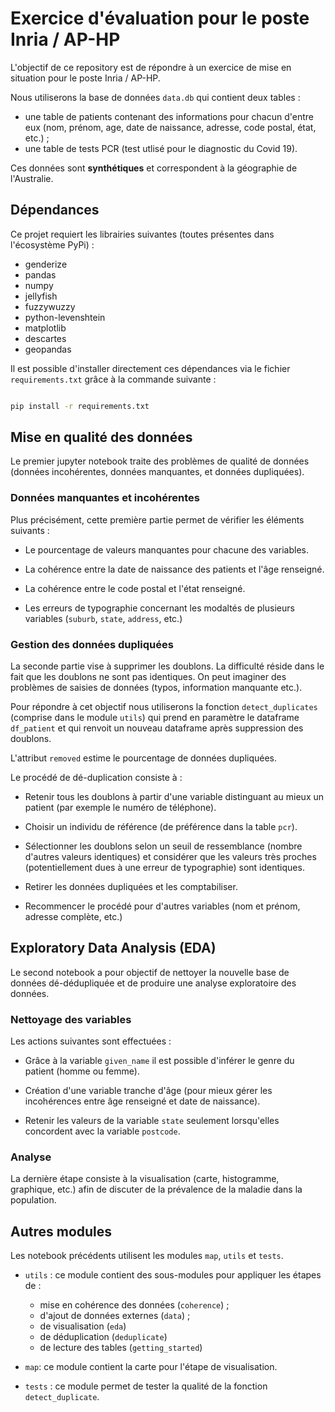# Exercice d'évaluation pour le poste Inria / AP-HP

L'objectif de ce repository est de répondre à un exercice de mise en situation pour le poste Inria / AP-HP.

Nous utiliserons la base de données `data.db` qui contient deux tables : 
- une table de patients contenant des informations pour chacun d'entre eux (nom, prénom, age, date de naissance, adresse, code postal, état, etc.) ;
- une table de tests PCR (test utlisé pour le diagnostic du Covid 19).

Ces données sont **synthétiques** et correspondent à la géographie de l'Australie.

## Dépendances

Ce projet requiert les librairies suivantes (toutes présentes dans l'écosystème PyPi) : 

- genderize
- pandas
- numpy
- jellyfish
- fuzzywuzzy
- python-levenshtein
- matplotlib
- descartes
- geopandas

Il est possible d'installer directement ces dépendances via le fichier `requirements.txt` grâce à la commande suivante :

```bash

pip install -r requirements.txt

```

## Mise en qualité des données 

Le premier jupyter notebook traite des problèmes
de qualité de données (données incohérentes, données manquantes, et données dupliquées).


### Données manquantes et incohérentes

Plus précisément, cette première partie permet de vérifier les éléments suivants :

- Le pourcentage de valeurs manquantes pour chacune des variables.

- La cohérence entre la date de naissance des patients et l'âge renseigné.

- La cohérence entre le code postal et l'état renseigné.

- Les erreurs de typographie concernant les modaltés de plusieurs variables (`suburb`, `state`, `address`, etc.)


### Gestion des données dupliquées

La seconde partie vise à supprimer les doublons. La difficulté réside dans le fait que les doublons ne sont pas identiques. On peut imaginer des problèmes de saisies de données (typos, information manquante etc.).

Pour répondre à cet objectif nous utiliserons la fonction `detect_duplicates` (comprise dans le module `utils`) qui prend
en paramètre le dataframe `df_patient` et qui renvoit
un nouveau dataframe après suppression des doublons. 

L'attribut `removed` estime le pourcentage de données dupliquées.

Le procédé de dé-duplication consiste à : 

- Retenir tous les doublons à partir d'une variable distinguant au mieux un patient (par exemple le numéro de téléphone).

- Choisir un individu de référence (de préférence dans la table `pcr`).

- Sélectionner les doublons selon un seuil de ressemblance (nombre d'autres valeurs identiques) et considérer que les valeurs très proches (potentiellement dues à une erreur de typographie) sont identiques.

- Retirer les données dupliquées et les comptabiliser.

- Recommencer le procédé pour d'autres variables (nom et prénom, adresse complète, etc.)



## Exploratory Data Analysis (EDA)

Le second notebook a pour objectif de nettoyer la nouvelle base de données dé-dédupliquée et de produire une analyse exploratoire des données.

### Nettoyage des variables

Les actions suivantes sont effectuées :

- Grâce à la variable `given_name` il est possible d'inférer le genre du patient (homme ou femme).


- Création d'une variable tranche d'âge (pour mieux gérer les incohérences entre âge renseigné et date de naissance).

- Retenir les valeurs de la variable `state` seulement lorsqu'elles concordent avec la variable `postcode`.

### Analyse

La dernière étape consiste à la visualisation (carte, histogramme, graphique, etc.) afin de discuter de la prévalence de la maladie
dans la population.


## Autres modules


Les notebook précédents utilisent les modules `map`, `utils` et `tests`.

- `utils` : ce module contient des sous-modules pour appliquer les étapes de :

    - mise en cohérence des données (`coherence`) ;
    - d'ajout de données externes (`data`) ;
    - de visualisation (`eda`)
    - de déduplication (`deduplicate`)
    - de lecture des tables (`getting_started`)

- `map`: ce module contient la carte pour l'étape de visualisation.

- `tests` : ce module permet de tester la qualité de la fonction `detect_duplicate`.
